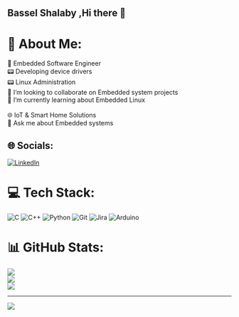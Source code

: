 ## Bassel Shalaby ,Hi there 👋 
# 💫 About Me:
🔭 Embedded Software Engineer<br>📟 Developing device drivers<br>📟 Linux Administration <br>👯 I’m looking to collaborate on Embedded system projects<br>🌱 I’m currently learning about Embedded Linux<br><br>🌐 IoT & Smart Home Solutions<br>💬 Ask me about Embedded systems


## 🌐 Socials:
[![LinkedIn](https://img.shields.io/badge/LinkedIn-%230077B5.svg?logo=linkedin&logoColor=white)](https://linkedin.com/in/https://www.linkedin.com/in/bassel-shalaby-23-1995bx/) 

# 💻 Tech Stack:
![C](https://img.shields.io/badge/c-%2300599C.svg?style=flat&logo=c&logoColor=white) ![C++](https://img.shields.io/badge/c++-%2300599C.svg?style=flat&logo=c%2B%2B&logoColor=white) ![Python](https://img.shields.io/badge/python-3670A0?style=flat&logo=python&logoColor=ffdd54) ![Git](https://img.shields.io/badge/git-%23F05033.svg?style=flat&logo=git&logoColor=white) ![Jira](https://img.shields.io/badge/jira-%230A0FFF.svg?style=flat&logo=jira&logoColor=white) ![Arduino](https://img.shields.io/badge/-Arduino-00979D?style=flat&logo=Arduino&logoColor=white)
# 📊 GitHub Stats:
![](https://github-readme-stats.vercel.app/api?username=BassilBx&theme=shadow_blue&hide_border=false&include_all_commits=true&count_private=true)<br/>
![](https://github-readme-streak-stats.herokuapp.com/?user=BassilBx&theme=shadow_blue&hide_border=false)<br/>
![](https://github-readme-stats.vercel.app/api/top-langs/?username=BassilBx&theme=shadow_blue&hide_border=false&include_all_commits=true&count_private=true&layout=compact)



---
[![](https://visitcount.itsvg.in/api?id=BassilBx&icon=5&color=4)](https://visitcount.itsvg.in)
